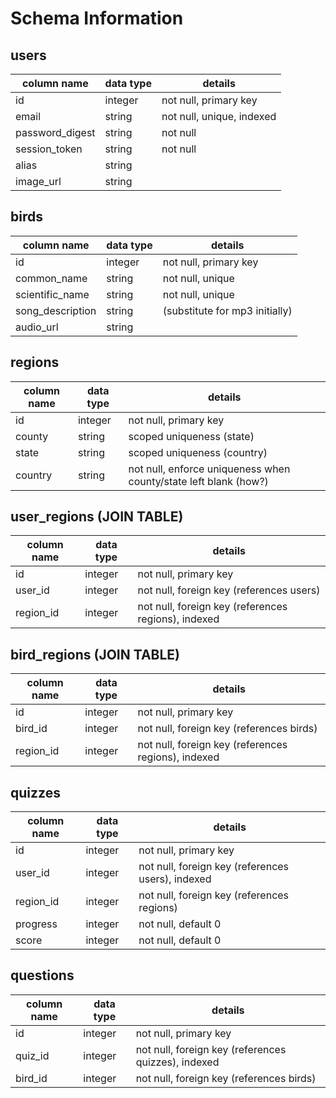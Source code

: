 # Schema Information

## users
column name     | data type | details
----------------|-----------|-----------------------
id              | integer   | not null, primary key
email           | string    | not null, unique, indexed
password_digest | string    | not null
session_token   | string    | not null
alias           | string    |
image_url       | string    |

## birds
column name     | data type | details
----------------|-----------|-----------------------
id              | integer   | not null, primary key
common_name     | string    | not null, unique
scientific_name | string    | not null, unique
song_description| string    | (substitute for mp3 initially)
audio_url       | string    | 

## regions
column name     | data type | details
----------------|-----------|-----------------------
id              | integer   | not null, primary key
county          | string    | scoped uniqueness (state)
state           | string    | scoped uniqueness (country)
country         | string    | not null, enforce uniqueness when county/state left blank (how?)

## user_regions (JOIN TABLE)
column name | data type | details
------------|-----------|-----------------------
id          | integer   | not null, primary key
user_id     | integer   | not null, foreign key (references users)
region_id   | integer   | not null, foreign key (references regions), indexed

## bird_regions (JOIN TABLE)
column name | data type | details
------------|-----------|-----------------------
id          | integer   | not null, primary key
bird_id     | integer   | not null, foreign key (references birds)
region_id   | integer   | not null, foreign key (references regions), indexed

## quizzes
column name | data type | details
------------|-----------|-----------------------
id          | integer   | not null, primary key
user_id     | integer   | not null, foreign key (references users), indexed
region_id   | integer   | not null, foreign key (references regions)
progress    | integer   | not null, default 0
score       | integer   | not null, default 0

## questions
column name | data type | details
------------|-----------|-----------------------
id          | integer   | not null, primary key
quiz_id     | integer   | not null, foreign key (references quizzes), indexed
bird_id     | integer   | not null, foreign key (references birds)
